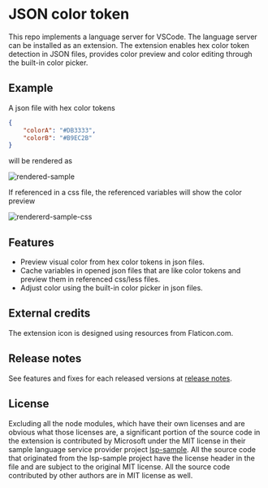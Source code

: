 # JSON color token

This repo implements a language server for VSCode. The language server can be installed as an extension. The extension enables hex color token detection in JSON files, provides color preview and color editing through the built-in color picker.

## Example

A json file with hex color tokens

```json
{
	"colorA": "#DB3333",
	"colorB": "#B9EC2B"
}
```

will be rendered as

![rendered-sample](https://raw.githubusercontent.com/YECHUNAN/json-color-token/fc12dbcd57b628ee613bee86f9031500fc5fb870/testfiles/readme-sample-json.jpg)

If referenced in a css file, the referenced variables will show the color preview

![rendererd-sample-css](https://raw.githubusercontent.com/YECHUNAN/json-color-token/f0aa8b63417144abf99fcff37edada1e54e8dc96/images/readme-sample-css.jpg)

## Features

- Preview visual color from hex color tokens in json files.
- Cache variables in opened json files that are like color tokens and preview them in referenced css/less files.
- Adjust color using the built-in color picker in json files.

## External credits

The extension icon is designed using resources from Flaticon.com.

## Release notes

See features and fixes for each released versions at [release notes](https://github.com/YECHUNAN/json-color-token/blob/main/ReleaseNotes.md).

## License

Excluding all the node modules, which have their own licenses and are obvious what those licenses are, a significant portion of the source code in the extension is contributed by Microsoft under the MIT license in their sample language service provider project [lsp-sample](https://github.com/microsoft/vscode-extension-samples/tree/main/lsp-sample). All the source code that originated from the lsp-sample project have the license header in the file and are subject to the original MIT license. All the source code contributed by other authors are in MIT license as well.
